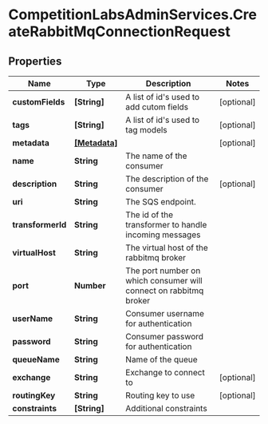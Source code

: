 # CompetitionLabsAdminServices.CreateRabbitMqConnectionRequest

## Properties

Name | Type | Description | Notes
------------ | ------------- | ------------- | -------------
**customFields** | **[String]** | A list of id&#39;s used to add cutom fields | [optional] 
**tags** | **[String]** | A list of id&#39;s used to tag models | [optional] 
**metadata** | [**[Metadata]**](Metadata.md) |  | [optional] 
**name** | **String** | The name of the consumer | 
**description** | **String** | The description of the consumer | [optional] 
**uri** | **String** | The SQS endpoint. | 
**transformerId** | **String** | The id of the transformer to handle incoming messages | 
**virtualHost** | **String** | The virtual host of the rabbitmq broker | 
**port** | **Number** | The port number on which consumer will connect on rabbitmq broker | 
**userName** | **String** | Consumer username for authentication | 
**password** | **String** | Consumer password for authentication | 
**queueName** | **String** | Name of the queue | 
**exchange** | **String** | Exchange to connect to | [optional] 
**routingKey** | **String** | Routing key to use | [optional] 
**constraints** | **[String]** | Additional constraints | 


